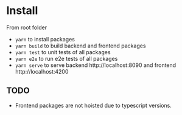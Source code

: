 # Install

From root folder

- `yarn` to install packages
- `yarn build` to build backend and frontend packages
- `yarn test` to unit tests of all packages
- `yarn e2e` to run e2e tests of all packages
- `yarn serve` to serve backend http://localhost:8090 and frontend http://localhost:4200

## TODO

- Frontend packages are not hoisted due to typescript versions.

